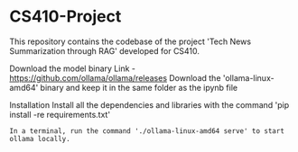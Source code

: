 # CS410-Project
This repository contains the codebase of the project 'Tech News Summarization through RAG' developed for CS410.

Download the model binary
    Link - https://github.com/ollama/ollama/releases
    Download the 'ollama-linux-amd64' binary and keep it in the same folder as the ipynb file

Installation
    Install all the dependencies and libraries with the command 'pip install -re requirements.txt'

    In a terminal, run the command './ollama-linux-amd64 serve' to start ollama locally.